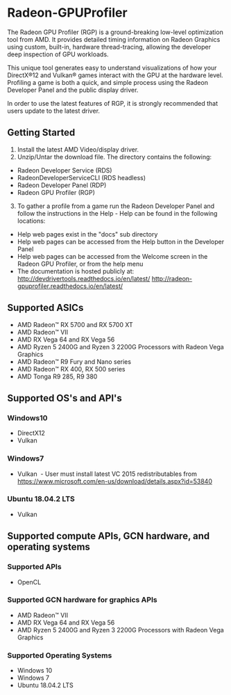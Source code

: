 # Radeon-GPUProfiler

The Radeon GPU Profiler (RGP) is a ground-breaking low-level optimization tool from AMD.  It provides detailed timing information on Radeon Graphics using custom, built-in, hardware thread-tracing, allowing the developer deep inspection of GPU workloads.

This unique tool generates easy to understand visualizations of how your DirectX®12 and Vulkan® games interact with the GPU at the hardware level. Profiling a game is both a quick, and simple process using the Radeon Developer Panel and the public display driver.

In order to use the latest features of RGP, it is strongly recommended that users update to the latest driver.


## Getting Started

1. Install the latest AMD Video/display driver.
2. Unzip/Untar the download file. The directory contains the following:
* Radeon Developer Service (RDS)
* RadeonDeveloperServiceCLI (RDS headless)
* Radeon Developer Panel (RDP)
* Radeon GPU Profiler (RGP)
3. To gather a profile from a game run the Radeon Developer Panel and follow the instructions in the Help - Help can be found in the following locations:
* Help web pages exist in the "docs" sub directory
* Help web pages can be accessed from the Help button in the Developer Panel
* Help web pages can be accessed from the Welcome screen in the Radeon GPU Profiler, or from the help menu
* The documentation is hosted publicly at:
  http://devdrivertools.readthedocs.io/en/latest/
  http://radeon-gpuprofiler.readthedocs.io/en/latest/

## Supported ASICs
* AMD Radeon™ RX 5700 and RX 5700 XT
* AMD Radeon™ VII
* AMD RX Vega 64 and RX Vega 56
* AMD Ryzen 5 2400G and Ryzen 3 2200G Processors with Radeon Vega Graphics
* AMD Radeon™ R9 Fury and Nano series  
* AMD Radeon™ RX 400, RX 500 series
* AMD Tonga R9 285, R9 380
 
## Supported OS's and API's
### Windows10  
* DirectX12  
* Vulkan
    
### Windows7  
* Vulkan  - User must install latest VC 2015 redistributables from https://www.microsoft.com/en-us/download/details.aspx?id=53840
    
### Ubuntu 18.04.2 LTS
* Vulkan

## Supported compute APIs, GCN hardware, and operating systems
### Supported APIs
* OpenCL

### Supported GCN hardware for graphics APIs
* AMD Radeon™ VII
* AMD RX Vega 64 and RX Vega 56
* AMD Ryzen 5 2400G and Ryzen 3 2200G Processors with Radeon Vega Graphics

### Supported Operating Systems
* Windows 10
* Windows 7
* Ubuntu 18.04.2 LTS
